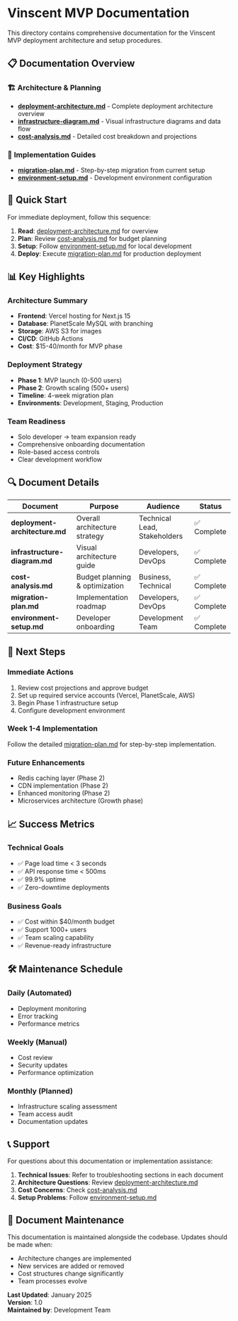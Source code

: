 # Vinscent MVP Documentation

This directory contains comprehensive documentation for the Vinscent MVP deployment architecture and setup procedures.

## 📋 Documentation Overview

### 🏗️ **Architecture & Planning**
- **[deployment-architecture.md](./deployment-architecture.md)** - Complete deployment architecture overview
- **[infrastructure-diagram.md](./infrastructure-diagram.md)** - Visual infrastructure diagrams and data flow
- **[cost-analysis.md](./cost-analysis.md)** - Detailed cost breakdown and projections

### 🚀 **Implementation Guides**
- **[migration-plan.md](./migration-plan.md)** - Step-by-step migration from current setup
- **[environment-setup.md](./environment-setup.md)** - Development environment configuration

## 🎯 Quick Start

For immediate deployment, follow this sequence:

1. **Read**: [deployment-architecture.md](./deployment-architecture.md) for overview
2. **Plan**: Review [cost-analysis.md](./cost-analysis.md) for budget planning
3. **Setup**: Follow [environment-setup.md](./environment-setup.md) for local development
4. **Deploy**: Execute [migration-plan.md](./migration-plan.md) for production deployment

## 📊 Key Highlights

### **Architecture Summary**
- **Frontend**: Vercel hosting for Next.js 15
- **Database**: PlanetScale MySQL with branching
- **Storage**: AWS S3 for images
- **CI/CD**: GitHub Actions
- **Cost**: $15-40/month for MVP phase

### **Deployment Strategy**
- **Phase 1**: MVP launch (0-500 users)
- **Phase 2**: Growth scaling (500+ users)
- **Timeline**: 4-week migration plan
- **Environments**: Development, Staging, Production

### **Team Readiness**
- Solo developer → team expansion ready
- Comprehensive onboarding documentation
- Role-based access controls
- Clear development workflow

## 🔍 Document Details

| Document | Purpose | Audience | Status |
|----------|---------|----------|--------|
| **deployment-architecture.md** | Overall architecture strategy | Technical Lead, Stakeholders | ✅ Complete |
| **infrastructure-diagram.md** | Visual architecture guide | Developers, DevOps | ✅ Complete |
| **cost-analysis.md** | Budget planning & optimization | Business, Technical | ✅ Complete |
| **migration-plan.md** | Implementation roadmap | Developers, DevOps | ✅ Complete |
| **environment-setup.md** | Developer onboarding | Development Team | ✅ Complete |

## 🎯 Next Steps

### **Immediate Actions**
1. Review cost projections and approve budget
2. Set up required service accounts (Vercel, PlanetScale, AWS)
3. Begin Phase 1 infrastructure setup
4. Configure development environment

### **Week 1-4 Implementation**
Follow the detailed [migration-plan.md](./migration-plan.md) for step-by-step implementation.

### **Future Enhancements**
- Redis caching layer (Phase 2)
- CDN implementation (Phase 2)
- Enhanced monitoring (Phase 2)
- Microservices architecture (Growth phase)

## 📈 Success Metrics

### **Technical Goals**
- ✅ Page load time < 3 seconds
- ✅ API response time < 500ms
- ✅ 99.9% uptime
- ✅ Zero-downtime deployments

### **Business Goals**
- ✅ Cost within $40/month budget
- ✅ Support 1000+ users
- ✅ Team scaling capability
- ✅ Revenue-ready infrastructure

## 🛠️ Maintenance Schedule

### **Daily** (Automated)
- Deployment monitoring
- Error tracking
- Performance metrics

### **Weekly** (Manual)
- Cost review
- Security updates
- Performance optimization

### **Monthly** (Planned)
- Infrastructure scaling assessment
- Team access audit
- Documentation updates

## 📞 Support

For questions about this documentation or implementation assistance:

1. **Technical Issues**: Refer to troubleshooting sections in each document
2. **Architecture Questions**: Review [deployment-architecture.md](./deployment-architecture.md)
3. **Cost Concerns**: Check [cost-analysis.md](./cost-analysis.md)
4. **Setup Problems**: Follow [environment-setup.md](./environment-setup.md)

## 📝 Document Maintenance

This documentation is maintained alongside the codebase. Updates should be made when:

- Architecture changes are implemented
- New services are added or removed
- Cost structures change significantly
- Team processes evolve

**Last Updated**: January 2025  
**Version**: 1.0  
**Maintained by**: Development Team